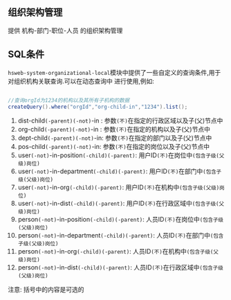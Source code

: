 ## 组织架构管理
提供 机构-部门-职位-人员 的组织架构管理


## SQL条件
`hsweb-system-organizational-local`模块中提供了一些自定义的查询条件,用于对组织机构关联查询.可以在动态查询中
进行使用,例如:

```java

//查询orgId为1234的机构以及其所有子机构的数据
createQuery().where("orgId","org-child-in","1234").list();

```

1. dist-child`(-parent)(-not)`-in : 参数`(不)`在指定的行政区域以及子(父)节点中
2. org-child`(-parent)(-not)`-in : 参数`(不)`在指定的机构以及子(父)节点中
3. dept-child`(-parent)(-not)`-in: 参数`(不)`在指定的部门以及子(父)节点中
3. pos-child`(-parent)(-not)`-in: 参数`(不)`在指定的岗位以及子(父)节点中
4. user`(-not)`-in-position`(-child)(-parent)`: 用户ID`(不)`在岗位中`(包含子级(父级)岗位)`
5. user`(-not)`-in-department`(-child)(-parent)`: 用户ID`(不)`在部门中`(包含子级(父级)岗位)`
6. user`(-not)`-in-org`(-child)(-parent)`: 用户ID`(不)`在机构中`(包含子级(父级)岗位)`
7. user`(-not)`-in-dist`(-child)(-parent)`: 用户ID`(不)`在行政区域中`(包含子级(父级)岗位)`
8. person`(-not)`-in-position`(-child)(-parent)`: 人员ID`(不)`在岗位中`(包含子级(父级)岗位)`
9. person`(-not)`-in-department`(-child)(-parent)`: 人员ID`(不)`在部门中`(包含子级(父级)岗位)`
10. person`(-not)`-in-org`(-child)(-parent)`: 人员ID`(不)`在机构中`(包含子级(父级)岗位)`
11. person`(-not)`-in-dist`(-child)(-parent)`: 人员ID`(不)`在行政区域中`(包含子级(父级)岗位)`

注意: 括号中的内容是可选的
